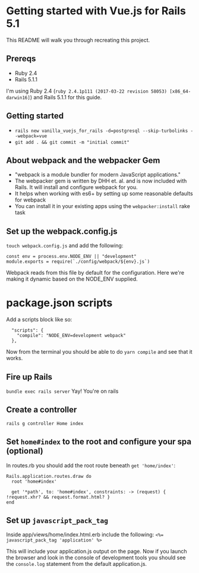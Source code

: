 # Getting started with Vue.js for Rails 5.1
This README will walk you through recreating this project.

## Prereqs
* Ruby 2.4
* Rails 5.1.1

I'm using Ruby 2.4 (`ruby 2.4.1p111 (2017-03-22 revision 58053) [x86_64-darwin16]`) and Rails 5.1.1 for this guide.

## Getting started
* `rails new vanilla_vuejs_for_rails -d=postgresql --skip-turbolinks --webpack=vue`
* `git add . && git commit -m "initial commit"`

## About webpack and the webpacker Gem
* "webpack is a module bundler for modern JavaScript applications."
* The webpacker gem is written by DHH et. al. and is now included with Rails. It will install and configure webpack for you.
* It helps when working with es6+ by setting up some reasonable defaults for webpack
* You can install it in your existing apps using the `webpacker:install` rake task

## Set up the webpack.config.js
`touch webpack.config.js` and add the following:
```
const env = process.env.NODE_ENV || "development"
module.exports = require(`./config/webpack/${env}.js`)
```
Webpack reads from this file by default for the configuration. Here we're making it dynamic based on the NODE_ENV supplied.

# package.json scripts
Add a scripts block like so:
```
  "scripts": {
    "compile": "NODE_ENV=development webpack"
  },
```
Now from the terminal you should be able to do `yarn compile` and see that it works.

## Fire up Rails
`bundle exec rails server`
Yay! You're on rails

## Create a controller
`rails g controller Home index`

## Set `home#index` to the root and configure your spa (optional)
In routes.rb you should add the root route beneath `get 'home/index'`:
```
Rails.application.routes.draw do
  root 'home#index'

  get '*path', to: 'home#index', constraints: -> (request) { !request.xhr? && request.format.html? }
end
```

## Set up `javascript_pack_tag`
Inside app/views/home/index.html.erb include the following:
`<%= javascript_pack_tag 'application' %>`

This will include your application.js output on the page. Now if you launch the browser and look in the console
of development tools you should see the `console.log` statement from the default application.js.

